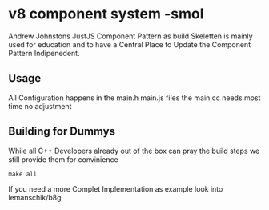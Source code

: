 # v8 component system -smol
Andrew Johnstons JustJS Component Pattern as build Skeletten is mainly used for education
and to have a Central Place to Update the Component Pattern Indipenedent.

## Usage
All Configuration happens in the main.h main.js files the main.cc needs most time no adjustment

## Building for Dummys
While all C++ Developers already out of the box can pray the build steps we still provide them for convinience

```
make all
```

If you need a more Complet Implementation as example look into lemanschik/b8g

